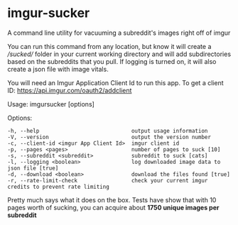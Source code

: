 imgur-sucker
============

A command line utility for vacuuming a subreddit's images right off of imgur

You can run this command from any location, but know it will create a */sucked/* folder in your current working directory
and will add subdirectories based on the subreddits that you pull. If logging is turned on, it will also create a json file with image vitals.

You will need an Imgur Application Client Id to run this app. To get a client ID: https://api.imgur.com/oauth2/addclient


Usage: imgursucker [options]

  Options:

    -h, --help                             output usage information
    -V, --version                          output the version number
    -c, --client-id <imgur App Client Id>  imgur client id
    -p, --pages <pages>                    number of pages to suck [10]
    -s, --subreddit <subreddit>            subreddit to suck [cats]
    -l, --logging <boolean>                log downloaded image data to json file [true]
    -d, --download <boolean>               download the files found [true]
    -r, --rate-limit-check                 check your current imgur credits to prevent rate limiting
    

Pretty much says what it does on the box. Tests have show that with 10 pages worth of sucking, you can acquire about **1750 unique images per subreddit**



